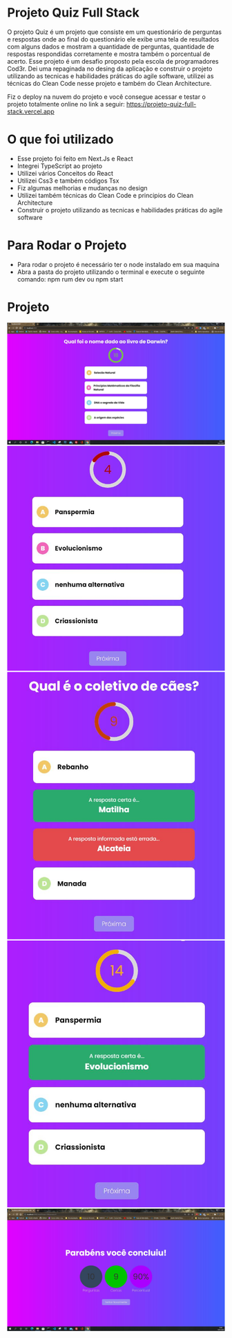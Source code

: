 # Projeto Quiz Full Stack 
O projeto Quiz é um projeto que consiste em um questionário de perguntas e respostas 
onde ao final do questionário ele exibe uma tela de resultados com alguns dados e mostram
a quantidade de perguntas, quantidade de respostas respondidas corretamente e mostra 
também o porcentual de acerto. Esse projeto é um desafio proposto pela escola de programadores Cod3r.
Dei uma repaginada no desing da aplicação e construir o projeto utilizando as tecnicas e habilidades 
práticas do agile software, utilizei as técnicas do Clean Code nesse projeto e também do Clean Architecture.

Fiz o deploy na nuvem do projeto e você consegue acessar e testar o projeto totalmente online no link a seguir:
https://projeto-quiz-full-stack.vercel.app

# O que foi utilizado
- Esse projeto foi feito em Next.Js e React 
- Integrei TypeScript ao projeto 
- Utilizei vários Conceitos do React
- Utilizei Css3 e também códigos Tsx
- Fiz algumas melhorias e mudanças no design
- Utilizei também técnicas do Clean Code e principios do Clean Architecture
- Construir o projeto utilizando as tecnicas e habilidades práticas do agile software

# Para Rodar o Projeto 
- Para rodar o projeto é necessário ter o node instalado em sua maquina
- Abra a pasta do projeto utilizando o terminal e execute o seguinte comando: npm rum dev ou npm start


# Projeto
![imagem-01.JPG](https://github.com/Danilo55Amaral/Projeto-Quiz-FullStack/blob/main/imagem-01.JPG)
![imagem-002.JPG](https://github.com/Danilo55Amaral/Projeto-Quiz-FullStack/blob/main/imagem-002.JPG)
![imagem-003.JPG](https://github.com/Danilo55Amaral/Projeto-Quiz-FullStack/blob/main/imagem-003.JPG)
![imagem-004.JPG](https://github.com/Danilo55Amaral/Projeto-Quiz-FullStack/blob/main/imagem-004.JPG)
![imagem-005.JPG](https://github.com/Danilo55Amaral/Projeto-Quiz-FullStack/blob/main/imagem-005.JPG)
